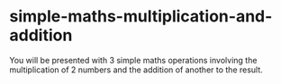 # simple-maths-multiplication-and-addition
You will be presented with 3 simple maths operations involving the multiplication of 2 numbers and the addition of another to the result.
